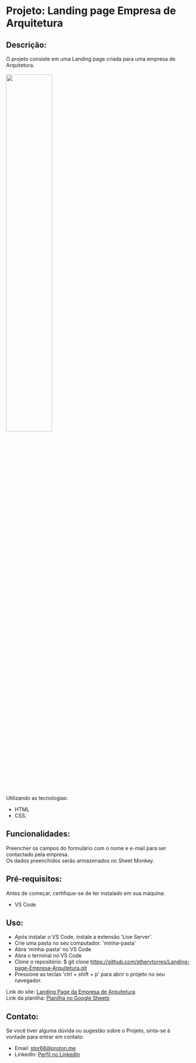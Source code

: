 # Projeto: Landing page Empresa de Arquitetura

## Descrição:
O projeto consiste em uma Landing page criada para uma empresa de Arquitetura.<br>
<br>
<img width="50%" src="https://github.com/stheryalves/Landing-page-Empresa-Arquitetura/assets/134507985/12b479f8-1149-4920-bd2c-f423a9c08b18">
<br><br>
Utilizando as tecnologias: 
* HTML
* CSS.

## Funcionalidades:
Preencher os campos do formulário com o nome e e-mail para ser contactado pela empresa.<br>
Os dados preenchidos serão armazenados no Sheet Monkey.<br>

## Pré-requisitos:
Antes de começar, certifique-se de ter instalado em sua máquina:<br>

- VS Code

## Uso:
* Após instalar o VS Code, instale a extensão 'Live Server'.<br>
* Crie uma pasta no seu computador: 'minha-pasta'<br>
* Abra 'minha-pasta' no VS Code<br>
* Abra o terminal no VS Code<br>
* Clone o repositório: $ git clone https://github.com/stherytorres/Landing-page-Empresa-Arquitetura.git <br>
* Pressione as teclas 'ctrl + shift + p' para abrir o projeto no seu navegador.<br>


Link do site: [Landing Page da Empresa de Arquitetura](https://landing-page-company-architecture.netlify.app/) <br>
Link da planilha: [Planilha no Google Sheets](https://docs.google.com/spreadsheets/d/1Tr4pRH8ikv9SO28Mhyui7Jpk57fIDYCc3RCuhdAfeCE/edit#gid=0)

## Contato:
Se você tiver alguma dúvida ou sugestão sobre o Projeto, sinta-se à vontade para entrar em contato:<br>

- Email: stor68@proton.me<br>
- LinkedIn: [Perfil no LinkedIn](https://www.linkedin.com/in/sthery-torres/)
